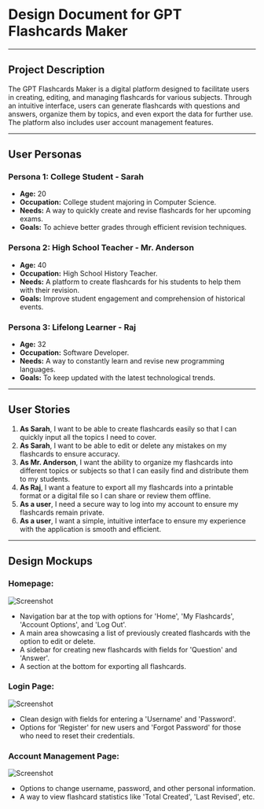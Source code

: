 # Design Document for GPT Flashcards Maker

---

## Project Description

The GPT Flashcards Maker is a digital platform designed to facilitate users in creating, editing, and managing flashcards for various subjects. Through an intuitive interface, users can generate flashcards with questions and answers, organize them by topics, and even export the data for further use. The platform also includes user account management features.

---

## User Personas

### **Persona 1: College Student - Sarah**

- **Age:** 20
- **Occupation:** College student majoring in Computer Science.
- **Needs:** A way to quickly create and revise flashcards for her upcoming exams.
- **Goals:** To achieve better grades through efficient revision techniques.

### **Persona 2: High School Teacher - Mr. Anderson**

- **Age:** 40
- **Occupation:** High School History Teacher.
- **Needs:** A platform to create flashcards for his students to help them with their revision.
- **Goals:** Improve student engagement and comprehension of historical events.

### **Persona 3: Lifelong Learner - Raj**

- **Age:** 32
- **Occupation:** Software Developer.
- **Needs:** A way to constantly learn and revise new programming languages.
- **Goals:** To keep updated with the latest technological trends.

---

## User Stories

1. **As Sarah**, I want to be able to create flashcards easily so that I can quickly input all the topics I need to cover.
2. **As Sarah**, I want to be able to edit or delete any mistakes on my flashcards to ensure accuracy.
3. **As Mr. Anderson**, I want the ability to organize my flashcards into different topics or subjects so that I can easily find and distribute them to my students.
4. **As Raj**, I want a feature to export all my flashcards into a printable format or a digital file so I can share or review them offline.
5. **As a user**, I need a secure way to log into my account to ensure my flashcards remain private.
6. **As a user**, I want a simple, intuitive interface to ensure my experience with the application is smooth and efficient.

---

## Design Mockups

### **Homepage**:

![Screenshot](./frontend/thumbnail/dashboard.png)

- Navigation bar at the top with options for 'Home', 'My Flashcards', 'Account Options', and 'Log Out'.
- A main area showcasing a list of previously created flashcards with the option to edit or delete.
- A sidebar for creating new flashcards with fields for 'Question' and 'Answer'.
- A section at the bottom for exporting all flashcards.

### **Login Page**:

![Screenshot](./frontend/thumbnail/login.png)

- Clean design with fields for entering a 'Username' and 'Password'.
- Options for 'Register' for new users and 'Forgot Password' for those who need to reset their credentials.

### **Account Management Page**:

![Screenshot](./frontend/thumbnail/profile.png)

- Options to change username, password, and other personal information.
- A way to view flashcard statistics like 'Total Created', 'Last Revised', etc.
